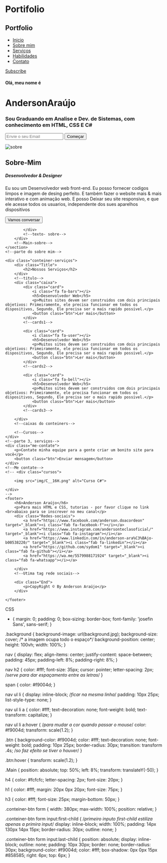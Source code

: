 # Portifolio
<!DOCTYPE html>
<html lang="pt-br">

<head>
    <meta charset="UTF-8">
    <meta http-equiv="X-UA-Compatible" content="IE=edge">
    <meta name="viewport" content="width=device-width, initial-scale=1.0">
    <link rel="stylesheet" href="style.css">
    <link rel="preconnect" href="https://fonts.gstatic.com">
    <link href="https://fonts.googleapis.com/css2?family=Josefin+Sans:ital,wght@0,100;0,200;0,300;0,400;0,500;0,600;0,700;1,100;1,200;1,300;1,400;1,500;1,600;1,700&display=swap" rel="stylesheet">
    <link rel="stylesheet" href="https://cdnjs.cloudflare.com/ajax/libs/font-awesome/5.15.3/css/all.min.css" integrity="sha512-iBBXm8fW90+nuLcSKlbmrPcLa0OT92xO1BIsZ+ywDWZCvqsWgccV3gFoRBv0z+8dLJgyAHIhR35VZc2oM/gI1w==" crossorigin="anonymous" referrerpolicy="no-referrer"
    />
    <title>Portfolio web</title>
</head>

<body>
    <div class="background">
        <nav>
            <h2>Portfo<span>lio</span></h2>
            <!--A palavra foi separada para facilitar na estilização-->
            <ul class="cabeçalho-link">
                <li><a href="#">Inicio</a></li>
                <li><a href="#">Sobre mim</a></li>
                <li><a href="#">Serviços</a></li>
                <li><a href="#">Habilidades</a></li>
                <li><a href="#">Contato</a></li>
            </ul>
            <a href="#" class="btn">Subscribe</a>
        </nav>
        <div class="Main">
            <h4>Olá, meu nome é</h4>
            <h1>Anderson<span>Araújo</span></h1>
            <h3>Sou Graduando em Analise e Dev. de Sistemas, com conhecimento em HTML, CSS E C#</h3>
            <div class="conteiner-btn">
                <form>
                    <input type="emai" nome="email" id="mail" placeholder="Envie o seu Email">
                    <input type="submit" nome="submit" value="Começar">
                </form>
            </div>
            <!--conteiner-btn-->
        </div>
        <!--Main-->
    </div>
    <!--Background-->
    <section class="background-color-sobre">
        <div class="Main-sobre">
            <img src="img/main-img.png" alt="sobre">
            <div class="texto-sobre">
                <h2>Sobre-Mim</h2>
                <h5>Desenvolvedor <span>& Designer</span></h5>
                <p>Eu sou um Desenvolvedor web front-end. Eu posso fornecer codigos limpos e imagem de desing perfeito. E também fazer o website mais & mais interativo e com animação web. E posso Deixar seu site responsivo, e que ele acesse todos os usuarios,
                    independente dos sues aparelhos dispositivos</p>
                <button class="button">Vamos conversar</button>

            </div>
            <!--texto- sobre-->
        </div>
        <!--Main-sobre-->
    </section>
    <!--parte do sobre mim-->

    <div class="conteiner-serviços">
        <div class="Title">
            <h2>Nossos Serviços</h2>
        </div>
        <!--titulo-->
        <div class="caixa">
            <div class="card">
                <i class="fa fa-bars"></i>
                <h5>Desenvolvedor Web</h5>
                <p>Muitos sites devem ser construidos com dois principais objetivos: Primeiramente, ele precisa funcionar em todos os dispositivos, Segundo, Ele precisa ser o mais rapido possivel.</p>
                <button class="btn">Ler mais</button>
            </div>
            <!--cards1-->

            <div class="card">
                <i class="fa fa-user"></i>
                <h5>Desenvolvedor Web</h5>
                <p>Muitos sites devem ser construidos com dois principais objetivos: Primeiramente, ele precisa funcionar em todos os dispositivos, Segundo, Ele precisa ser o mais rapido possivel.</p>
                <button class="btn">Ler mais</button>
            </div>
            <!--cards2-->

            <div class="card">
                <i class="fa fa-bell"></i>
                <h5>Desenvolvedor Web</h5>
                <p>Muitos sites devem ser construidos com dois principais objetivos: Primeiramente, ele precisa funcionar em todos os dispositivos, Segundo, Ele precisa ser o mais rapido possivel.</p>
                <button class="btn">Ler mais</button>
            </div>
            <!--cards3-->

        </div>
        <!--caixas do conteiners-->

        <!--Cursos-->
    </div>
    <!--parte 3, serviços-->
    <div class="me-contate">
        <p>Contate minha equipe para a gente criar um bonito site para você</p>
        <button class="btn">Enviar mensagem</button>
    </div>
    <!--Me contate-->
    <!-- <div class="cursos">

        <img src="img/C__16H.png" alt="Curso C#">

    </div>
    -->
    <footer>
        <h6>Anderson Araújo</h6>
        <p>Para mais HTML e CSS, tutorias - por favor clique no link <br>abaixo para se inscrever no meu canal</p>
        <div class="Redes-sociais">
            <a href="https://www.facebook.com/anderson.doacordeon" target="_blank"><i class="fab fa-facebook-f"></i></a>
            <a href="https://www.instagram.com/andersonteclasoficial/" target="_blank"><i class="fab fa-instagram"></i></a>
            <a href="https://www.linkedin.com/in/anderson-ara%C3%BAjo-b00538220/" target="_blank"><i class="fab fa-linkedin"></i></a>
            <a href="https://github.com/sydom1" target="_blank"><i class="fab fa-github"></i></a>
            <a href="https://wa.me/5579988171924" target="_blank"><i class="fab fa-whatsapp"></i></a>

        </div>
        <!--Utima tag rede sociais-->

        <div class="End">
            <p>CopyRight © By Anderson Araújo</p>
        </div>

    </footer>
</body>

</html>

CSS

* {
    margin: 0;
    padding: 0;
    box-sizing: border-box;
    font-family: 'josefin Sans', sans-serif;
}

.background {
    background-image: url(background.jpg);
    background-size: cover;
    /* a imagem ocupa todo o espaço*/
    background-position: center;
    height: 100vh;
    width: 100%;
}

nav {
    display: flex;
    align-items: center;
    justify-content: space-between;
    padding: 45px;
    padding-left: 8%;
    padding-right: 8%;
}

nav h2 {
    color: #fff;
    font-size: 35px;
    cursor: pointer;
    letter-spacing: 2px;
    /*serve para dar espaçamento entre as letras*/
}

span {
    color: #f9004d;
}

nav ul li {
    display: inline-block;
    /*ficar na mesma linha*/
    padding: 10px 25px;
    list-style-type: none;
}

nav ul li a {
    color: #fff;
    text-decoration: none;
    font-weight: bold;
    text-transform: capitalize;
}

nav ul li a:hover {
    /*para mudar a cor quando passar o mouse*/
    color: #f9004d;
    transform: scale(1.2);
}

.btn {
    background-color: #f9004d;
    color: #fff;
    text-decoration: none;
    font-weight: bold;
    padding: 10px 25px;
    border-radius: 30px;
    transition: transform .4s;
    /*so faz efeito se tiver o houver*/
}

.btn:hover {
    transform: scale(1.2);
}

.Main {
    position: absolute;
    top: 50%;
    left: 8%;
    transform: translateY(-50);
}

h4 {
    color: #fcfcfc;
    letter-spacing: 2px;
    font-size: 20px;
}

h1 {
    color: #fff;
    margin: 20px 0px 20px;
    font-size: 75px;
}

h3 {
    color: #fff;
    font-size: 25px;
    margin-bottom: 50px;
}

.conteiner-btn form {
    width: 380px;
    max-width: 100%;
    position: relative;
}

.conteiner-btn form input:first-child {
    /*primeiro inputo first-child estiliza apenas a primira input*/
    display: inline-block;
    width: 100%;
    padding: 14px 130px 14px 15px;
    border-radius: 30px;
    outline: none;
}

.conteiner-btn form input:last-child {
    position: absolute;
    display: inline-block;
    outline: none;
    padding: 10px 30px;
    border: none;
    border-radius: 30px;
    background-color: #f9004d;
    color: #fff;
    box-shadow: 0px 0px 15px #858585;
    right: 6px;
    top: 6px;
}
